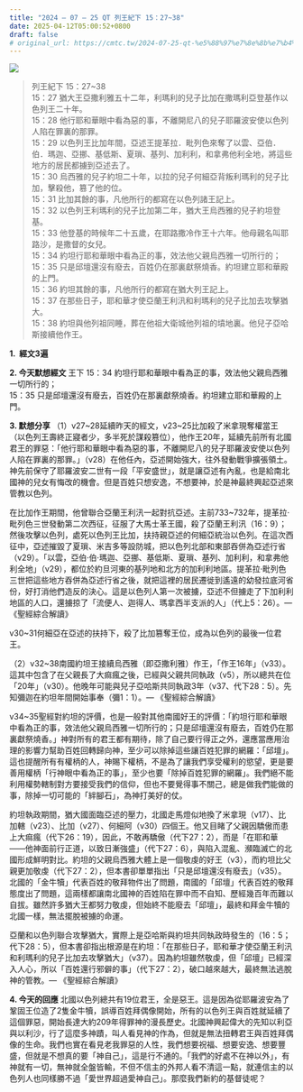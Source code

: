 ```yaml
---
title: "2024 – 07 – 25 QT 列王紀下 15：27~38"
date: 2025-04-12T05:00:52+0800
draft: false
# original_url: https://cmtc.tw/2024-07-25-qt-%e5%88%97%e7%8e%8b%e7%b4%80%e4%b8%8b-15%ef%bc%9a2738
---
```


![](/images/qt.jpg)
> 列王紀下 15：27\~38  
> 15：27 猶大王亞撒利雅五十二年，利瑪利的兒子比加在撒瑪利亞登基作以色列王二十年。  
> 15：28 他行耶和華眼中看為惡的事，不離開尼八的兒子耶羅波安使以色列人陷在罪裏的那罪。  
> 15：29 以色列王比加年間，亞述王提革拉．毗列色來奪了以雲、亞伯．伯．瑪迦、亞挪、基低斯、夏瑣、基列、加利利，和拿弗他利全地，將這些地方的居民都擄到亞述去了。  
> 15：30 烏西雅的兒子約坦二十年，以拉的兒子何細亞背叛利瑪利的兒子比加，擊殺他，篡了他的位。  
> 15：31 比加其餘的事，凡他所行的都寫在以色列諸王記上。  
> 15：32 以色列王利瑪利的兒子比加第二年，猶大王烏西雅的兒子約坦登基。  
> 15：33 他登基的時候年二十五歲，在耶路撒冷作王十六年。他母親名叫耶路沙，是撒督的女兒。  
> 15：34 約坦行耶和華眼中看為正的事，效法他父親烏西雅一切所行的；  
> 15：35 只是邱壇還沒有廢去，百姓仍在那裏獻祭燒香。約坦建立耶和華殿的上門。  
> 15：36 約坦其餘的事，凡他所行的都寫在猶大列王記上。  
> 15：37 在那些日子，耶和華才使亞蘭王利汛和利瑪利的兒子比加去攻擊猶大。  
> 15：38 約坦與他列祖同睡，葬在他祖大衛城他列祖的墳地裏。他兒子亞哈斯接續他作王。

**1.  經文3遍**

**2. 今天默想經文**
王下 15：34 約坦行耶和華眼中看為正的事，效法他父親烏西雅一切所行的；  
15：35 只是邱壇還沒有廢去，百姓仍在那裏獻祭燒香。約坦建立耶和華殿的上門。

**3. 默想分享**
（1）v27\~28延續昨天的經文，v23\~25比加殺了米拿現奪權當王（以色列王壽終正寢者少，多半死於謀殺篡位），他作王20年，延續先前所有北國君王的罪惡：「他行耶和華眼中看為惡的事，不離開尼八的兒子耶羅波安使以色列人陷在罪裏的那罪。」（v28）在他任內，亞述開始強大，往外發動戰爭擴張領土。神先前保守了耶羅波安二世有一段「平安盛世」，就是讓亞述有內亂，也是給南北國神的兒女有悔改的機會。但是百姓只想安逸，不想要神，於是神最終興起亞述來管教以色列。

在比加作王期間，他曾聯合亞蘭王利汛一起對抗亞述。主前733\~732年，提革拉·毗列色三世發動第二次西征，征服了大馬士革王國，殺了亞蘭王利汛（16：9）；然後攻擊以色列，處死以色列王比加，扶持親亞述的何細亞統治以色列。在這次西征中，亞述摧毀了夏瑣、米吉多等設防城，把以色列北部和東部吞併為亞述行省（v29）。「以雲，亞伯·伯·瑪迦、亞挪、基低斯、夏瑣、基列、加利利，和拿弗他利全地」（v29），都位於約旦河東的基列地和北方的加利利地區。提革拉·毗列色三世把這些地方吞併為亞述行省之後，就把這裡的居民遷徙到遙遠的幼發拉底河省份，好打消他們造反的決心。這是以色列人第一次被擄，亞述不但擄走了下加利利地區的人口，還擄掠了「流便人、迦得人、瑪拿西半支派的人」（代上5：26）。— 《聖經綜合解讀》

v30\~31何細亞在亞述的扶持下，殺了比加篡奪王位，成為以色列的最後一位君王。

（2）v32\~38南國約坦王接續烏西雅（即亞撒利雅）作王，「作王16年」（v33）。這其中包含了在父親長了大痲瘋之後，已經與父親共同執政（v5），所以總共在位「20年」（v30）。他晚年可能與兒子亞哈斯共同執政3年（v37、代下28：5）。先知彌迦在約坦年間開始事奉（彌1：1）。— 《聖經綜合解讀》

v34\~35聖經對約坦的評價，也是一般對其他南國好王的評價：「約坦行耶和華眼中看為正的事，效法他父親烏西雅一切所行的；只是邱壇還沒有廢去，百姓仍在那裏獻祭燒香。」神對所有的君王都有期待，除了自己要行得正之外，還應當應用治理的影響力幫助百姓回轉歸向神，至少可以除掉這些讓百姓犯罪的網羅：「邱壇」。這也提醒所有有權柄的人，神賜下權柄，不是為了讓我們享受權利的慾望，更是要善用權柄「行神眼中看為正的事」，至少也要「除掉百姓犯罪的網羅」。我們絕不能利用權勢轄制對方要接受我們的信仰，但也不要覺得事不關己，總是做我們能做的事，除掉一切可能的「絆腳石」，為神打美好的仗。

約坦執政期間，猶大國面臨亞述的壓力，北國走馬燈似地換了米拿現（v17）、比加轄（v23）、比加（v27）、何細阿（v30）四個王。他又目睹了父親因驕傲而患上大痲瘋（代下26：19），因此，不敢再驕傲（代下27：2），而是「在耶和華——他神面前行正道，以致日漸強盛」（代下27：6），與陷入混亂、瀕臨滅亡的北國形成鮮明對比。約坦的父親烏西雅大體上是一個敬虔的好王（v3），而約坦比父親更加敬虔（代下27：2），但本書卻單單指出「只是邱壇還沒有廢去」（v35）。北國的「金牛犢」代表百姓的敬拜物件出了問題，南國的「邱壇」代表百姓的敬拜態度出了問題，這兩樣都讓南北國神的百姓陷在罪中而不自知、歷經幾百年而難以自拔。雖然許多猶大王都努力敬虔，但始終不能廢去「邱壇」，最終和拜金牛犢的北國一樣，無法擺脫被擄的命運。

亞蘭和以色列聯合攻擊猶大，實際上是亞哈斯與約坦共同執政時發生的（16：5；代下28：5），但本書卻指出根源是在約坦：「在那些日子，耶和華才使亞蘭王利汛和利瑪利的兒子比加去攻擊猶大」（v37）。因為約坦雖然敬虔，但「邱壇」已經深入人心，所以「百姓還行邪僻的事」（代下27：2），破口越來越大，最終無法逃脫神的管教。— 《聖經綜合解讀》

**4. 今天的回應**
北國以色列總共有19位君王，全是惡王。這是因為從耶羅波安為了鞏固王位造了2隻金牛犢，誤導百姓拜偶像開始，所有的以色列王與百姓就延續了這個罪惡，開始長達大約209年得罪神的漫長歷史。北國神興起偉大的先知以利亞與以利沙，行了這麼多神蹟，叫人看見神的作為，但就是無法扭轉君王與百姓拜偶像的生命。我們也實在看見老我罪惡的人性，我們想要祝福、想要安逸、想要豐盛，但就是不想真的要「神自己」，這是行不通的。「我們的好處不在神以外」，有神就有一切，無神就全盤皆輸，不但不信主的外邦人看不清這一點，就連信主的以色列人也同樣勝不過「愛世界超過愛神自己」。那麼我們新約的基督徒呢？
